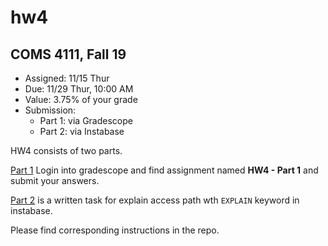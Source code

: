 # hw4
## COMS 4111, Fall 19

* Assigned: 11/15 Thur
* Due: 11/29 Thur, 10:00 AM
* Value: 3.75% of your grade
* Submission:
    * Part 1: via Gradescope
    * Part 2: via Instabase

HW4 consists of two parts. 

[Part 1](https://www.gradescope.com) Login into gradescope and find assignment named **HW4 - Part 1** and submit your answers.

[Part 2](./part_2.md) is a written task for explain access path wth `EXPLAIN` keyword in instabase.

Please find corresponding instructions in the repo.

